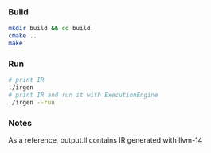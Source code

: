 ### Build
```bash
mkdir build && cd build
cmake ..
make
```

### Run
```bash
# print IR
./irgen
# print IR and run it with ExecutionEngine
./irgen --run
```

### Notes
As a reference, output.ll contains IR generated with llvm-14

